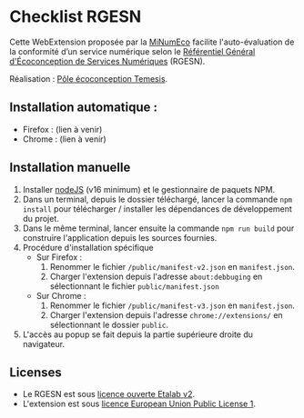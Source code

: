 # Checklist RGESN 

Cette WebExtension proposée par la [MiNumEco](https://ecoresponsable.numerique.gouv.fr/) facilite l'auto-évaluation de la conformité d’un service numérique selon le [Référentiel Général d'Écoconception de Services Numériques](https://ecoresponsable.numerique.gouv.fr/publications/referentiel-general-ecoconception/) (RGESN).

Réalisation : [Pôle écoconception Temesis](https://www.temesis.com/).

## Installation automatique :

* Firefox : (lien à venir)
* Chrome : (lien à venir)

## Installation manuelle

1. Installer [nodeJS](https://nodejs.org/fr/) (v16 minimum) et le gestionnaire de paquets NPM.
2. Dans un terminal, depuis le dossier téléchargé, lancer la commande `npm install` pour télécharger / installer les dépendances de développement du projet. 
3. Dans le même terminal, lancer ensuite la commande `npm run build` pour construire l'application depuis les sources fournies.
4. Procédure d'installation spécifique 
    - Sur Firefox :
        1. Renommer le fichier `/public/manifest-v2.json` en `manifest.json`.
        2. Charger l'extension depuis l'adresse `about:debbuging` en sélectionnant le fichier `public/manifest.json`
    - Sur Chrome :
        1. Renommer le fichier `/public/manifest-v3.json` en `manifest.json`.
        2. Charger l'extension depuis l'adresse `chrome://extensions/` en sélectionnant le dossier `public`.
5. L'accès au popup se fait depuis la partie supérieure droite du navigateur.

## Licenses

* Le RGESN est sous [licence ouverte Etalab v2](https://www.etalab.gouv.fr/licence-ouverte-open-licence).
* L'extension est sous [licence European Union Public License 1](https://joinup.ec.europa.eu/sites/default/files/inline-files/EUPL%20v1_2%20FR.txt)</a>.